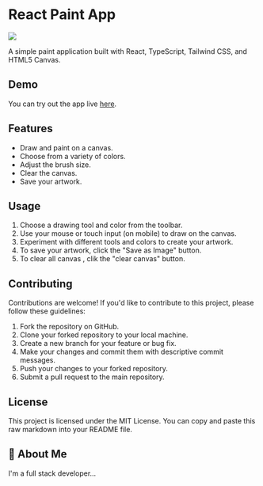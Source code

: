 # React Paint App

<a href="https://ms-paint-app.vercel.app/"><img src="https://i.imgur.com/rHwmjN7.png"></a>

A simple paint application built with React, TypeScript, Tailwind CSS, and HTML5 Canvas.

## Demo

You can try out the app live [here](https://paint-pearl.vercel.app/).

## Features

- Draw and paint on a canvas.
- Choose from a variety of colors.
- Adjust the brush size.
- Clear the canvas.
- Save your artwork.


## Usage

1. Choose a drawing tool and color from the toolbar.
2. Use your mouse or touch input (on mobile) to draw on the canvas.
3. Experiment with different tools and colors to create your artwork.
4. To save your artwork, click the "Save as Image" button.
6. To clear all canvas , clik the "clear canvas" button.


## Contributing

Contributions are welcome! If you'd like to contribute to this project, please follow these guidelines:
1. Fork the repository on GitHub.
2. Clone your forked repository to your local machine.
3. Create a new branch for your feature or bug fix.
4. Make your changes and commit them with descriptive commit messages.
5. Push your changes to your forked repository.
6. Submit a pull request to the main repository.

## License

This project is licensed under the MIT License.
You can copy and paste this raw markdown into your README file.

## 🚀 About Me
I'm a full stack developer...





